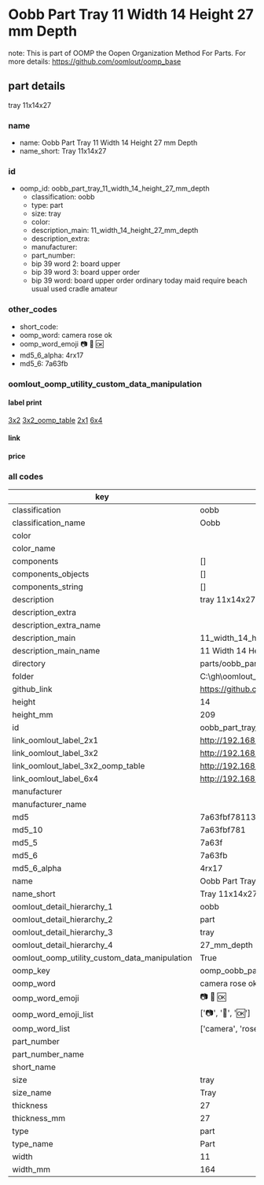 # Oobb Part Tray 11 Width 14 Height 27 mm Depth  

note: This is part of OOMP the Oopen Organization Method For Parts. For more details: https://github.com/oomlout/oomp_base

##  part details
  



tray 11x14x27



### name
* name: Oobb Part Tray 11 Width 14 Height 27 mm Depth
* name_short: Tray 11x14x27 
### id
* oomp_id: oobb_part_tray_11_width_14_height_27_mm_depth
  * classification: oobb
  * type: part
  * size: tray
  * color: 
  * description_main: 11_width_14_height_27_mm_depth
  * description_extra: 
  * manufacturer: 
  * part_number: 
  * bip 39 word 2: board upper
  * bip 39 word 3: board upper order
  * bip 39 word: board upper order ordinary today maid require beach usual used cradle amateur

### other_codes
* short_code: 
* oomp_word: camera rose ok
* oomp_word_emoji :camera: :rose: :ok:
* md5_6_alpha: 4rx17
* md5_6: 7a63fb






### oomlout_oomp_utility_custom_data_manipulation
#### label print
[3x2](http://192.168.1.245:1112/?label=oomp%204rx17)
[3x2_oomp_table](http://192.168.1.108:1112/?label=oomp%204rx17)
[2x1](http://192.168.1.242:1112/?label=oomp%204rx17)
[6x4](http://192.168.1.55:1112/?label=oomp%204rx17)    

#### link

                              

#### price







### all codes 
| key | value |  
| --- | --- |  
| classification | oobb |  
| classification_name | Oobb |  
| color |  |  
| color_name |  |  
| components | [] |  
| components_objects | [] |  
| components_string | [] |  
| description | tray 11x14x27 |  
| description_extra |  |  
| description_extra_name |  |  
| description_main | 11_width_14_height_27_mm_depth |  
| description_main_name | 11 Width 14 Height 27 mm Depth |  
| directory | parts/oobb_part_tray_11_width_14_height_27_mm_depth |  
| folder | C:\gh\oomlout_oobb_version_4_generated_parts\parts\oobb_part_tray_11_width_14_height_27_mm_depth |  
| github_link | https://github.com/oomlout/oomlout_oomp_part_src/tree/main/parts/oobb_part_tray_11_width_14_height_27_mm_depth |  
| height | 14 |  
| height_mm | 209 |  
| id | oobb_part_tray_11_width_14_height_27_mm_depth |  
| link_oomlout_label_2x1 | http://192.168.1.242:1112/?label=oomp%204rx17 |  
| link_oomlout_label_3x2 | http://192.168.1.245:1112/?label=oomp%204rx17 |  
| link_oomlout_label_3x2_oomp_table | http://192.168.1.108:1112/?label=oomp%204rx17 |  
| link_oomlout_label_6x4 | http://192.168.1.55:1112/?label=oomp%204rx17 |  
| manufacturer |  |  
| manufacturer_name |  |  
| md5 | 7a63fbf7811376e21871a9c5387bc0c5 |  
| md5_10 | 7a63fbf781 |  
| md5_5 | 7a63f |  
| md5_6 | 7a63fb |  
| md5_6_alpha | 4rx17 |  
| name | Oobb Part Tray 11 Width 14 Height 27 mm Depth |  
| name_short | Tray 11x14x27  |  
| oomlout_detail_hierarchy_1 | oobb |  
| oomlout_detail_hierarchy_2 | part |  
| oomlout_detail_hierarchy_3 | tray |  
| oomlout_detail_hierarchy_4 | 27_mm_depth |  
| oomlout_oomp_utility_custom_data_manipulation | True |  
| oomp_key | oomp_oobb_part_tray_11_width_14_height_27_mm_depth |  
| oomp_word | camera rose ok |  
| oomp_word_emoji | :camera: :rose: :ok: |  
| oomp_word_emoji_list | [':camera:', ':rose:', ':ok:'] |  
| oomp_word_list | ['camera', 'rose', 'ok'] |  
| part_number |  |  
| part_number_name |  |  
| short_name |  |  
| size | tray |  
| size_name | Tray |  
| thickness | 27 |  
| thickness_mm | 27 |  
| type | part |  
| type_name | Part |  
| width | 11 |  
| width_mm | 164 |  
